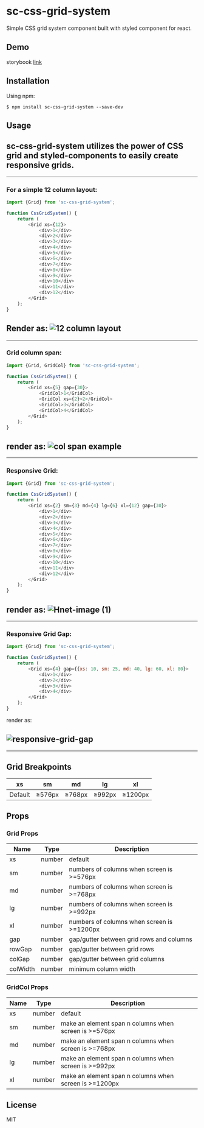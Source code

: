 # sc-css-grid-system

Simple CSS grid system component built with styled component for react.

## Demo

storybook [link](https://optimistic-shannon-061c79.netlify.app/)

## Installation

Using npm:

```
$ npm install sc-css-grid-system --save-dev
```

## Usage

sc-css-grid-system utilizes the power of CSS grid and styled-components to easily create responsive grids.
---
---
### For a simple 12 column layout:

```javascript
import {Grid} from 'sc-css-grid-system';

function CssGridSystem() {
    return (
        <Grid xs={12}>
            <div>1</div>
            <div>2</div>
            <div>3</div>
            <div>4</div>
            <div>5</div>
            <div>6</div>
            <div>7</div>
            <div>8</div>
            <div>9</div>
            <div>10</div>
            <div>11</div>
            <div>12</div>
        </Grid>
    );
}
```

Render as:
![12 column layout](https://i.imgur.com/4bicY1T.png)
---
---
### Grid column span:

```javascript
import {Grid, GridCol} from 'sc-css-grid-system';

function CssGridSystem() {
    return (
        <Grid xs={5} gap={30}>
            <GridCol>1</GridCol>
            <GridCol xs={2}>2</GridCol>
            <GridCol>3</GridCol>
            <GridCol>4</GridCol>
        </Grid>
    );
}
```

render as:
![col span example](https://i.imgur.com/YhY5SZ5.png)
---
---
### Responsive Grid:

```javascript
import {Grid} from 'sc-css-grid-system';

function CssGridSystem() {
    return (
        <Grid xs={2} sm={3} md={4} lg={6} xl={12} gap={30}>
            <div>1</div>
            <div>2</div>
            <div>3</div>
            <div>4</div>
            <div>5</div>
            <div>6</div>
            <div>7</div>
            <div>8</div>
            <div>9</div>
            <div>10</div>
            <div>11</div>
            <div>12</div>
        </Grid>
    );
}
```
render as:
![Hnet-image (1)](https://user-images.githubusercontent.com/21342152/133593532-e4ba26fd-19e9-4b14-a919-d6d23b39a1bb.gif)
---
---
### Responsive Grid Gap:

```javascript
import {Grid} from 'sc-css-grid-system';

function CssGridSystem() {
    return (
        <Grid xs={4} gap={{xs: 10, sm: 25, md: 40, lg: 60, xl: 80}>
            <div>1</div>
            <div>2</div>
            <div>3</div>
            <div>4</div>
        </Grid>
    );
}
```

render as:

![responsive-grid-gap](https://user-images.githubusercontent.com/21342152/137470855-dc73c1dc-d8cc-4a6b-9cba-b1299e6e0bc7.gif)
---
---
## Grid Breakpoints

| xs     | sm     | md     | lg     | xl      |
| ------ | ------ | ------ | ------ | ------- |
| Default | ≥576px | ≥768px | ≥992px | ≥1200px |

## Props

### Grid Props

| Name     | Type   | Description                                |
| -------- | ------ | ------------------------------------------ |
| xs       | number | default                                    |
| sm       | number | numbers of columns when screen is >=576px  |
| md       | number | numbers of columns when screen is >=768px  |
| lg       | number | numbers of columns when screen is >=992px  |
| xl       | number | numbers of columns when screen is >=1200px |
| gap      | number | gap/gutter between grid rows and columns   |
| rowGap   | number | gap/gutter between grid rows               |
| colGap   | number | gap/gutter between grid columns            |
| colWidth | number | minimum column width                       |

### GridCol Props

| Name | Type   | Description                                            |
| ---- | ------ | ------------------------------------------------------ |
| xs   | number | default                                                |
| sm   | number | make an element span n columns when screen is >=576px  |
| md   | number | make an element span n columns when screen is >=768px  |
| lg   | number | make an element span n columns when screen is >=992px  |
| xl   | number | make an element span n columns when screen is >=1200px |

## License

MIT
